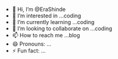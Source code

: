 - 👋 Hi, I’m @EraShinde
- 👀 I’m interested in ...coding
- 🌱 I’m currently learning ...coding
- 💞️ I’m looking to collaborate on ...coding
- 📫 How to reach me ...blog
- 😄 Pronouns: ...
- ⚡ Fun fact: ...

<!---
EraShinde/EraShinde is a ✨ special ✨ repository because its `README.md` (this file) appears on your GitHub profile.
You can click the Preview link to take a look at your changes.
--->
